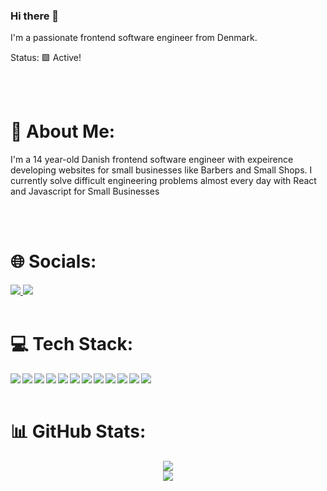 ### Hi there 👋

I'm a passionate frontend software engineer from Denmark.

Status: 🟩 Active!

<br>
<br>

# 💫 About Me:

I'm a 14 year-old Danish frontend software engineer with expeirence developing websites for small businesses like Barbers and Small Shops.
I currently solve difficult engineering problems almost every day with React and Javascript for Small Businesses

<br>
<br>

# 🌐 Socials:

<a href="https://akselglyholt.com">
  <img src="https://img.shields.io/badge/website-000000?style=for-the-badge&logo=About.me&logoColor=white"/>
</a>
<a href="mailto:akselglyholt1@gmail.com">
  <img src="https://img.shields.io/badge/Gmail-D14836?style=for-the-badge&logo=gmail&logoColor=white"/>
</a>

<br>
<br>

# 💻 Tech Stack:

<p></p>
<img align="left" src="https://img.shields.io/badge/HTML5-E34F26?style=for-the-badge&logo=html5&logoColor=white" />
<img align="left" src="https://img.shields.io/badge/CSS3-1572B6?style=for-the-badge&logo=css3&logoColor=white" />
<img align="left" src="https://img.shields.io/badge/JavaScript-323330?style=for-the-badge&logo=javascript&logoColor=F7DF1E" />
<img align="left" src="https://img.shields.io/badge/React-20232A?style=for-the-badge&logo=react&logoColor=61DAFB" />
<img align="left" src="https://img.shields.io/badge/next.js-000000?style=for-the-badge&logo=nextdotjs&logoColor=white" />
<img align="left" src="https://img.shields.io/badge/GitHub%20Pages-222222?style=for-the-badge&logo=GitHub%20Pages&logoColor=white" />
<img align="left" src="https://img.shields.io/badge/GitHub-100000?style=for-the-badge&logo=github&logoColor=white" />
<img align="left" src="https://img.shields.io/badge/GIT-E44C30?style=for-the-badge&logo=git&logoColor=white" />
<img align="left" src="https://img.shields.io/badge/TypeScript-007ACC?style=for-the-badge&logo=typescript&logoColor=white" />
<img align="left" src="https://img.shields.io/badge/Lua-2C2D72?style=for-the-badge&logo=lua&logoColor=white" />
<img align="left" src="https://img.shields.io/badge/replit-667881?style=for-the-badge&logo=replit&logoColor=white" />
<img align="left" src="https://img.shields.io/badge/npm-CB3837?style=for-the-badge&logo=npm&logoColor=white" />

<br>
<br>

# 📊 GitHub Stats:

<p align="center">
  <img src="https://github-readme-stats.vercel.app/api?username=AkselGlyholt&show_icons=true&theme=dracula" />
  <br>
  <img src="https://github-readme-stats.vercel.app/api/top-langs/?username=anuraghazra&theme=dracula" />
  <br>
</p>

<!--
**AkselGlyholt/AkselGlyholt** is a ✨ _special_ ✨ repository because its `README.md` (this file) appears on your GitHub profile.

Here are some ideas to get you started:

- 🔭 I’m currently working on ...
- 🌱 I’m currently learning ...
- 👯 I’m looking to collaborate on ...
- 🤔 I’m looking for help with ...
- 💬 Ask me about ...
- 📫 How to reach me: ...
- 😄 Pronouns: ...
- ⚡ Fun fact: ...
-->
